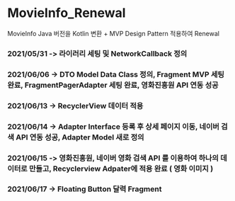 # MovieInfo_Renewal
MovieInfo Java 버전을 Kotlin 변환 + MVP Design Pattern 적용하여 Renewal


### 2021/05/31 -> 라이러리 세팅 및 NetworkCallback 정의
### 2021/06/06 -> DTO Model Data Class 정의, Fragment MVP 세팅 완료, FragmentPagerAdapter 세팅 완료, 영화진흥원 API 연동 성공
### 2021/06/13 -> RecyclerView 데이터 적용
### 2021/06/14 -> Adapter Interface 등록 후 상세 페이지 이동, 네이버 검색 API 연동 성공, Adapter Model 새로 정의
### 2021/06/15 -> 영화진흥원, 네이버 영화 검색 API 를 이용하여 하나의 데이터로 만들고, Recyclerview Adpater에 적용 완료 ( 영화 이미지 )
### 2021/06/17 -> Floating Button 달력 Fragment 
